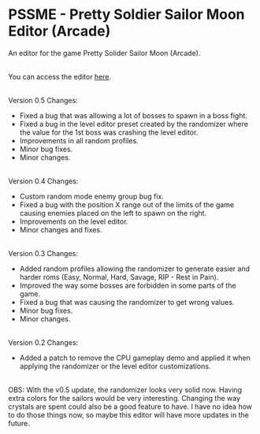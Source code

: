 # PSSME - Pretty Soldier Sailor Moon Editor (Arcade)
An editor for the game Pretty Solider Sailor Moon (Arcade).
<br/><br/>

You can access the editor [here](https://gamehackfan.github.io/pssme/).
<br/><br/>

Version 0.5 Changes:
  - Fixed a bug that was allowing a lot of bosses to spawn in a boss fight.
  - Fixed a bug in the level editor preset created by the randomizer where the value for the 1st boss was crashing the level editor.
  - Improvements in all random profiles.
  - Minor bug fixes.
  - Minor changes.
<br/><br/>

Version 0.4 Changes:
  - Custom random mode enemy group bug fix.
  - Fixed a bug with the position X range out of the limits of the game causing enemies placed on the left to spawn on the right.
  - Improvements on the level editor.
  - Minor changes and fixes.
<br/><br/>

Version 0.3 Changes:

  - Added random profiles allowing the randomizer to generate easier and harder roms (Easy, Normal, Hard, Savage, RIP - Rest in Pain).
  - Improved the way some bosses are forbidden in some parts of the game.
  - Fixed a bug that was causing the randomizer to get wrong values.
  - Minor bug fixes.
  - Minor changes.
<br/><br/>

Version 0.2 Changes:

- Added a patch to remove the CPU gameplay demo and applied it when applying the randomizer or the level editor customizations.
<br/><br/>

OBS: With the v0.5 update, the randomizer looks very solid now. Having extra colors for the sailors would be very interesting. Changing the way crystals are spent could also be a good feature to have. I have no idea how to do those things now, so maybe this editor will have more updates in the future.
